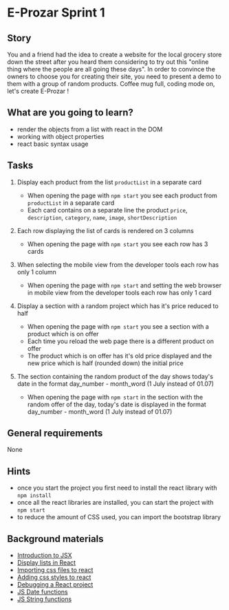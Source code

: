 # E-Prozar Sprint 1

## Story

You and a friend had the idea to create a website for the local grocery store down the street after you heard them considering to try out this "online thing where the people are all going these days".
In order to convince the owners to choose you for creating their site, you need to present a demo to them with a group of random products.
Coffee mug full, coding mode on, let's create E-Prozar !

## What are you going to learn?

- render the objects from a list with react in the DOM
- working with object properties
- react basic syntax usage

## Tasks

1. Display each product from the list `productList` in a separate card
    - When opening the page with `npm start` you see each product from  `productList` in a separate card
    - Each card contains on a separate line the product `price`, `description`, `category`, `name`, `image`, `shortDescription`

2. Each row displaying the list of cards is rendered on 3 columns
    - When opening the page with `npm start` you see each row has 3 cards 

3. When selecting the mobile view from the developer tools each row has only 1 column
    - When opening the page with `npm start` and setting the web  browser in mobile view from the developer tools each row has only 1 card

4. Display a section with a random project which has it's price reduced to half
    - When opening the page with `npm start` you see a section with a  product which is on offer
    - Each time you reload the web page there is a different product on offer
    - The product which is on offer has it's old price displayed and the  new price which is half (rounded down) the initial price

5. The section containing the random product of the day shows today's date in the format day_number - month_word (1 July instead of 01.07)
    - When opening the page with `npm start` in the section with the random offer of the day, today's date is displayed in the format  day_number - month_word (1 July instead of 01.07)

## General requirements

None

## Hints

- once you start the project you first need to install the react library with `npm install`
- once all the react libraries are installed, you can start the project  with `npm start`
- to reduce the amount of CSS used, you can import the bootstrap library

## Background materials

- <i class="far fa-exclamation"></i> [Introduction to JSX](https://reactjs.org/docs/introducing-jsx.html)
- <i class="far fa-exclamation"></i> [Display lists in React](https://scotch.io/starters/react/handling-lists-in-react-jsx)
- <i class="far fa-book-open"></i> [Importing css files to react](https://create-react-app.dev/docs/adding-a-stylesheet/)
- <i class="far fa-book-open"></i> [Adding css styles to react](https://www.w3schools.com/react/react_css.asp)
- <i class="far fa-book-open"></i> [Debugging a React project](https://blog.logrocket.com/debug-react-applications-with-the-new-react-devtools/)
- <i class="far fa-book-open"></i> [JS Date functions](https://developer.mozilla.org/en-US/docs/Web/JavaScript/Reference/Global_Objects/Date)
- <i class="far fa-book-open"></i> [JS String functions](https://developer.mozilla.org/en-US/docs/Web/JavaScript/Reference/Global_Objects/String)

